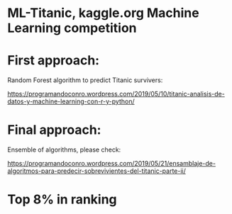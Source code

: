 # ML-Titanic, kaggle.org Machine Learning competition


# First approach:
Random Forest algorithm to predict Titanic survivers:

https://programandoconro.wordpress.com/2019/05/10/titanic-analisis-de-datos-y-machine-learning-con-r-y-python/

# Final approach:

Ensemble of algorithms, please check:

https://programandoconro.wordpress.com/2019/05/21/ensamblaje-de-algoritmos-para-predecir-sobrevivientes-del-titanic-parte-ii/

# Top 8% in ranking 
